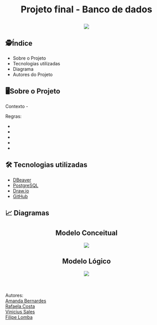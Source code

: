 <h1 align="center">
    
Projeto final - Banco de dados 

<img src="https://github.com/Amandac-b/G6BancoDeDados/blob/main/imagemcapa.jfif">
</h1>

## :detective:Índice

<ul>
    <li>Sobre o Projeto</li>
    <li>Tecnologias utilizadas</li>
    <li>Diagrama</li>
    <li>Autores do Projeto</li>
</ul>

## :desktop_computer:Sobre o Projeto



Contexto - 

Regras:

-
-
-
-
-



## :hammer_and_wrench: Tecnologias utilizadas

- [DBeaver](https://dbeaver.io/download/)
- [PostgreSQL](https://www.postgresql.org)
- [Draw.io](https://app.diagrams.net/)
- [GitHub](https://github.com/)

## :chart_with_upwards_trend: Diagramas

<div align="center">

  ## Modelo Conceitual
   <img src="https://github.com/Amandac-b/G6BancoDeDados/blob/main/grupomodeloconceitual.png">
  
  ## Modelo Lógico
   <img src="https://github.com/Amandac-b/G6BancoDeDados/blob/main/modelologicogrupo.png">

</div>
<br/>
<br/>
<br/>
Autores:<br/>
<a href="https://github.com/Amandac-b">Amanda Bernardes</a><br>
<a href="https://github.com/rafaelacostamg">Rafaela Costa</a><br>
<a href="https://github.com/vinicsalles">Vinicius Sales</a><br>
<a href="https://github.com/filipelomba">Filipe Lomba</a><br>
